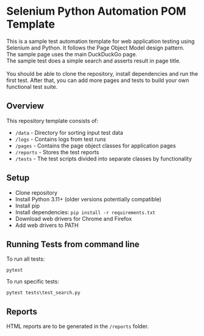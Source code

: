 
# Selenium Python Automation POM Template

This is a sample test automation template for web application testing using Selenium and Python. It follows the Page Object Model design pattern. <br>
The sample page uses the main DuckDuckGo page. <br>
The sample test does a simple search and asserts result in page title. <br>
<br>
You should be able to clone the repository, install dependencies and run the first test. After that, you can add more pages and tests to build your own functional test suite.

## Overview

This repository template consists of:

- `/data` - Directory for sorting input test data
- `/logs` - Contains logs from test runs
- `/pages` - Contains the page object classes for application pages
- `/reports` - Stores the test reports
- `/tests` - The test scripts divided into separate classes by functionality


## Setup 

- Clone repository
- Install Python 3.11+ (older versions potentially compatible)
- Install pip
- Install dependencies: `pip install -r requirements.txt` 
- Download web drivers for Chrome and Firefox
- Add web drivers to PATH

## Running Tests from command line

To run all tests:
```
pytest
```

To run specific tests:
```
pytest tests\test_search.py
```


## Reports

HTML reports are to be generated in the `/reports` folder.

